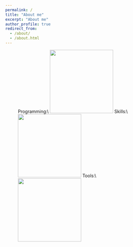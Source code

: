 ```yaml
---
permalink: /
title: "About me"
excerpt: "About me"
author_profile: true
redirect_from: 
  - /about/
  - /about.html
---
```


 <figure class="third">
  Programming:\
  <img src="https://user-images.githubusercontent.com/64770184/226494299-ea55c179-3d1b-4300-a82e-6565fc33d273.png" width="200"/>
  Skills:\
  <img src="https://user-images.githubusercontent.com/64770184/226494397-df6f3f67-e865-4d7c-9b26-f7a4e152593b.png" width="200"/>
  Tools:\
  <img src="https://user-images.githubusercontent.com/64770184/226494441-61c4e646-f768-4e45-8d72-648bae67784c.png" width="200"/>
 </figure>

